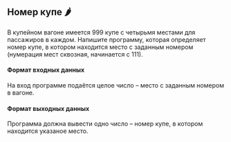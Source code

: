 ## Номер купе 🌶️

В купейном вагоне имеется 999 купе с четырьмя местами для пассажиров в каждом. Напишите программу, которая определяет номер купе, в котором находится место с заданным номером (нумерация мест сквозная, начинается с 111).

#### Формат входных данных
На вход программе подаётся целое число – место с заданным номером в вагоне.

#### Формат выходных данных
Программа должна вывести одно число – номер купе, в котором находится указаное место.